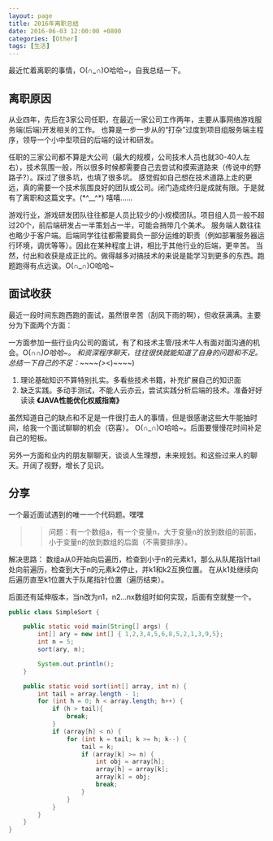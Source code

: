 ```yaml
---
layout: page
title: 2016年离职总结
date: 2016-06-03 12:00:00 +0800
categories: [Other]
tags: [生活]
---
```


最近忙着离职的事情，O(∩_∩)O哈哈~，自我总结一下。

## 离职原因

从业四年，先后在3家公司任职，在最近一家公司工作两年，主要从事网络游戏服务端(后端)开发相关的工作。
也算是一步一步从的“打杂”过度到项目组服务端主程序，领导一个小中型项目的后端的设计和研发。

任职的三家公司都不算是大公司（最大的规模，公司技术人员也就30-40人左右），技术氛围一般，所以很多时候都需要自己去尝试和摸索道路来（传说中的野路子?）。踩过了很多坑，也填了很多坑。
感觉假如自己想在技术道路上走的更远，真的需要一个技术氛围良好的团队或公司。闭门造成终归是成就有限。于是就有了离职和这篇文字。(\*^__^*) 嘻嘻……

游戏行业，游戏研发团队往往都是人员比较少的小规模团队。项目组人员一般不超过20个，前后端研发占一半策划占一半，可能会捎带几个美术。
服务端人数往往也略少于客户端。后端同学往往都需要肩负一部分运维的职责（例如部署服务器运行环境，调优等等）。因此在某种程度上讲，相比于其他行业的后端，更辛苦。
当然，付出和收获是成正比的。做得越多对搞技术的来说是能学习到更多的东西。跑题跑得有点远诶。O(∩_∩)O哈哈~

## 面试收获

最近一段时间东跑西跑的面试，虽然很辛苦（刮风下雨的啊），但收获满满。主要分为下面两个方面：

一方面参加一些行业内公司的面试，有了和技术主管/技术牛人有面对面沟通的机会。O(∩_∩)O哈哈~。
和资深程序聊天，往往很快就能知道了自身的问题和不足。总结一下自己的不足：~~~~(>_<)~~~~)

 1. 理论基础知识不算特别扎实。多看些技术书籍，补充扩展自己的知识面
 2. 缺乏实践。多动手测试，不能人云亦云，尝试实践分析后端的技术。准备好好读读 **《JAVA性能优化权威指南》**

虽然知道自己的缺点和不足是一件很打击人的事情，但是很感谢这些大牛能抽时间，给我一个面试聊聊的机会（窃喜）。
O(∩_∩)O哈哈~。后面要慢慢花时间补足自己的短板。

另外一方面和业内的朋友聊聊天，谈谈人生理想，未来规划。和这些过来人的聊天。开阔了视野，增长了见识。

## 分享

一个最近面试遇到的唯一一个代码题。嘿嘿

>> 问题：有一个数组a，有一个变量n，大于变量n的放到数组的前面，小于变量n的放到数组的后面（不需要排序）。

解决思路：
数组a从0开始向后遍历，检查到小于n的元素k1，那么从队尾指针tail处向前遍历，检查到大于n的元素k2停止，并k1和k2互换位置。
在从k1处继续向后遍历直至k1位置大于队尾指针位置（遍历结束）。

后面还有延伸版本，当n改为n1，n2...nx数组时如何实现，后面有空就整一个。

```java
public class SimpleSort {

    public static void main(String[] args) {
        int[] ary = new int[] { 1,2,3,4,5,6,8,5,2,1,3,9,5};
        int n = 5;
        sort(ary, n);

        System.out.println();
    }

    public static void sort(int[] array, int n) {
        int tail = array.length - 1;
        for (int h = 0; h < array.length; h++) {
            if (h > tail){
                break;
            }
            if (array[h] < n) {
                for (int k = tail; k >= h; k--) {
                    tail = k;
                    if (array[k] >= n) {
                        int obj = array[h];
                        array[h] = array[k];
                        array[k] = obj;
                        break;
                    }
                }
            }
        }
    }
}
```
















